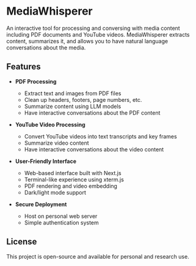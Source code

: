 # MediaWhisperer

An interactive tool for processing and conversing with media content including PDF documents and YouTube videos. MediaWhisperer extracts content, summarizes it, and allows you to have natural language conversations about the media.

## Features

- **PDF Processing**

  - Extract text and images from PDF files
  - Clean up headers, footers, page numbers, etc.
  - Summarize content using LLM models
  - Have interactive conversations about the PDF content

- **YouTube Video Processing**

  - Convert YouTube videos into text transcripts and key frames
  - Summarize video content
  - Have interactive conversations about the video content

- **User-Friendly Interface**

  - Web-based interface built with Next.js
  - Terminal-like experience using xterm.js
  - PDF rendering and video embedding
  - Dark/light mode support

- **Secure Deployment**
  - Host on personal web server
  - Simple authentication system

## License

This project is open-source and available for personal and research use.
